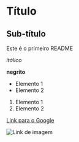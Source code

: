 # Título
## Sub-título
Este é o primeiro README

*itálico*

**negrito**

- Elemento 1
- Elemento 2

1) Elemento 1
2) Elemento 2

[Link para o Google](http://www.google.com)

![Link de imagem](https://images.pexels.com/photos/884788/pexels-photo-884788.jpeg)
